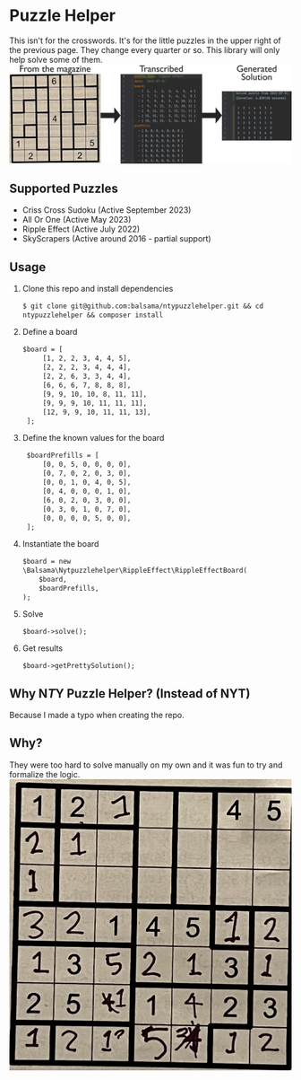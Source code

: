 # Puzzle Helper
This isn't for the crosswords. It's for the little puzzles in the upper right of the previous page. They change every
quarter or so. This library will only help solve some of them.
![Workflow](images/example.jpg)

## Supported Puzzles
* Criss Cross Sudoku (Active September 2023)
* All Or One (Active May 2023)
* Ripple Effect (Active July 2022)
* SkyScrapers (Active around 2016 - partial support)

## Usage
1. Clone this repo and install dependencies
   ```
   $ git clone git@github.com:balsama/ntypuzzlehelper.git && cd ntypuzzlehelper && composer install
   ```
2. Define a board
   ```injectablephp
   $board = [
        [1, 2, 2, 3, 4, 4, 5],
        [2, 2, 2, 3, 4, 4, 4],
        [2, 2, 6, 3, 3, 4, 4],
        [6, 6, 6, 7, 8, 8, 8],
        [9, 9, 10, 10, 8, 11, 11],
        [9, 9, 9, 10, 11, 11, 11],
        [12, 9, 9, 10, 11, 11, 13],
    ];
   ```
3. Define the known values for the board
   ```injectablephp
    $boardPrefills = [
        [0, 0, 5, 0, 0, 0, 0],
        [0, 7, 0, 2, 0, 3, 0],
        [0, 0, 1, 0, 4, 0, 5],
        [0, 4, 0, 0, 0, 1, 0],
        [6, 0, 2, 0, 3, 0, 0],
        [0, 3, 0, 1, 0, 7, 0],
        [0, 0, 0, 0, 5, 0, 0],
    ];
   ```
4. Instantiate the board
   ```injectablephp
   $board = new \Balsama\Nytpuzzlehelper\RippleEffect\RippleEffectBoard(
       $board,
       $boardPrefills,
   );
   ```
5. Solve
   ```injectablephp
   $board->solve();
   ```
6. Get results
    ```injectablephp
   $board->getPrettySolution();
    ```

## Why N*T*Y Puzzle Helper? (Instead of NYT)
Because I made a typo when creating the repo.

## Why?
They were too hard to solve manually on my own and it was fun to try and formalize the logic.
![Attempts were made...](images/ripple-effect--2022-07-10--blank.jpg)
